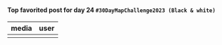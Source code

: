 #### Top favorited post for day 24 `#30DayMapChallenge2023 (Black & white)`
| media | user | 
|-------|------|
|  |  |